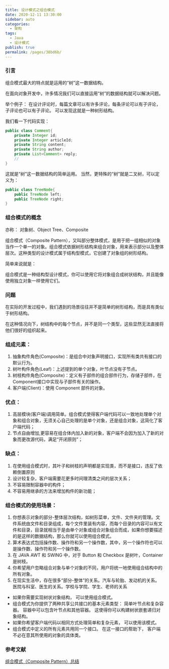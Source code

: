 ```yaml
---
title: 设计模式之组合模式
date: 2020-12-11 13:30:00
sidebar: auto
categories: 
  - 架构
tags: 
  - Java
  - 设计模式
publish: true
permalink: /pages/38bd6b/
---
```


### 引言

组合模式最大的特点就是运用的“树”这一数据结构。

在面向对象开发中，许多情况我们可以直接运用“树”的数据结构就可以解决问题。

举个例子：
在设计评论时，每篇文章可以有许多评论，每条评论可以有子评论，子评论也可以有子评论。
可以发现这就是一种树形结构。

我们看一下代码实现：

```java
public class Comment{
    private Integer id;
    private Integer articleId;
    private String content;
    private String author;
    private List<Comment> reply;
    // 
}
```
这就是“树”这一数据结构的简单运用。
当然，更特殊的“树”就是二叉树，可以定义为：
```java
public class TreeNode{
    public TreeNode left;
    public TreeNode right;
}
```
### 组合模式的概念

亦称： 对象树、­Object Tree、­Composite

组合模式（Composite Pattern），又叫部分整体模式，是用于把一组相似的对象当作一个单一的对象。组合模式依据树形结构来组合对象，用来表示部分以及整体层次。这种类型的设计模式属于结构型模式，它创建了对象组的树形结构。

简单来说就是：

组合模式是一种结构型设计模式，你可以使用它将对象组合成树状结构，并且能像使用独立对象一样使用它们。

### 问题

在实际的开发过程中，我们遇到的场景往往并不是简单的树形结构，而是具有类似于树形结构。

在这种情况向下，树结构中的每个节点，并不是同一个类型，这些显然无法直接将他们很好的组织起来。

### 组成元素：
1. 抽象构件角色(Composite)：是组合中对象声明接口，实现所有类共有接口的默认行为。
2. 树叶构件角色(Leaf)：上述提到的单个对象，叶节点没有子节点。
3. 树枝构件角色(Composite)：定义有子部件的组合部件行为，存储子部件，在Component接口中实现与子部件有关的操作。
4. 客户端(Client)：使用 Component 部件的对象。

### 优点：
1. 高层模块(客户端)调用简单。组合模式使得客户端代码可以一致地处理单个对象和组合对象，无须关心自己处理的是单个对象，还是组合对象，这简化了客户端代码；
2. 节点自由增加,更容易在组合体内加入新的对象，客户端不会因为加入了新的对象而更改源代码，满足“开闭原则”；

### 缺点：
1. 在使用组合模式时，其叶子和树枝的声明都是实现类，而不是接口，违反了依赖倒置原则
2. 设计较复杂，客户端需要花更多时间理清类之间的层次关系；
3. 不容易限制容器中的构件；
4. 不容易用继承的方法来增加构件的新功能；


### 组合模式的使用场景：
1. 你想表示对象的部分-整体层次结构，如树形菜单，文件、文件夹的管理。文件系统由文件和目录组成，每个文件里装有内容，而每个目录的内容可以有文件和目录，目录就相当于是由单个对象或组合对象组合而成，如果你想要描述的是这样的数据结构，那么你就可以使用组合模式。
2. 算术表达式包括操作数、操作符和另一个操作数，其中，另一个操作符也可以是操作数、操作符和另一个操作数。
3. 在 JAVA AWT 和 SWING 中，对于 Button 和 Checkbox 是树叶，Container 是树枝。
4. 你希望用户忽略组合对象与单个对象的不同，用户将统一地使用组合结构中的所有对象。
5. 在现实生活中，存在很多“部分-整体”的关系。汽车与轮胎、发动机的关系。医院与科室、医生的关系。学校与学院、学生、老师的关系

- 如果你需要实现树状对象结构， 可以使用组合模式。
- 组合模式为你提供了两种共享公共接口的基本元素类型： 简单叶节点和复杂容器。 容器中可以包含叶节点和其他容器。 这使得你可以构建树状嵌套递归对象结构。
- 如果你希望客户端代码以相同方式处理简单和复杂元素， 可以使用该模式。
- 组合模式中定义的所有元素共用同一个接口。 在这一接口的帮助下， 客户端不必在意其所使用的对象的具体类。

### 参考文献

[组合模式（Composite Pattern）总结](https://zhuanlan.zhihu.com/p/86430556)